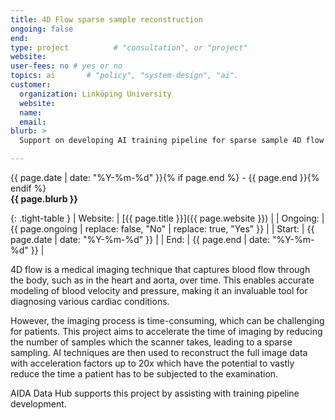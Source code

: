```yaml
---
title: 4D Flow sparse sample reconstruction
ongoing: false
end: 
type: project          # "consultation", or "project"
website: 
user-fees: no # yes or no
topics: ai       # "policy", "system-design", "ai".
customer:
  organization: Linköping University
  website: 
  name:
  email:
blurb: >
  Support on developing AI training pipeline for sparse sample 4D flow reconstruction

---
```

<span class="small">{{ page.date | date: "%Y-%m-%d" }}{% if page.end %} - {{ page.end }}{% endif %}</span>  
<strong>{{ page.blurb }}</strong>  

{: .tight-table }
| Website:   |  [{{ page.title }}]({{ page.website }}) |
| Ongoing:   | {{ page.ongoing | replace: false, "No" | replace: true, "Yes" }} |
| Start:   |  {{ page.date | date: "%Y-%m-%d" }} |
| End:   |  {{ page.end | date: "%Y-%m-%d" }} |


4D flow is a medical imaging technique that captures blood flow through the body, such as in the heart and aorta, over time. This enables accurate modeling of blood velocity and pressure, making it an invaluable tool for diagnosing various cardiac conditions.

However, the imaging process is time-consuming, which can be challenging for patients. This project aims to accelerate the time of imaging by reducing the number of samples which the scanner takes, leading to a sparse sampling. AI techniques are then used to reconstruct the full image data with acceleration factors up to 20x which have the potential to vastly reduce the time a patient has to be subjected to the examination.

AIDA Data Hub supports this project by assisting with training pipeline development.